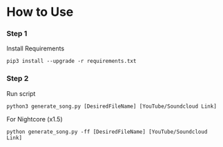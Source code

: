 # How to Use

### Step 1

Install Requirements

`pip3 install --upgrade -r requirements.txt`

### Step 2

Run script

`python3 generate_song.py [DesiredFileName] [YouTube/Soundcloud Link]`


For Nightcore (x1.5)

`python generate_song.py -ff [DesiredFileName] [YouTube/Soundcloud Link]`
